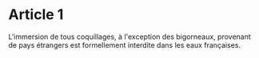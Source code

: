 # Article 1

L'immersion de tous coquillages, à l'exception des bigorneaux, provenant de pays étrangers est formellement interdite dans les eaux françaises.
